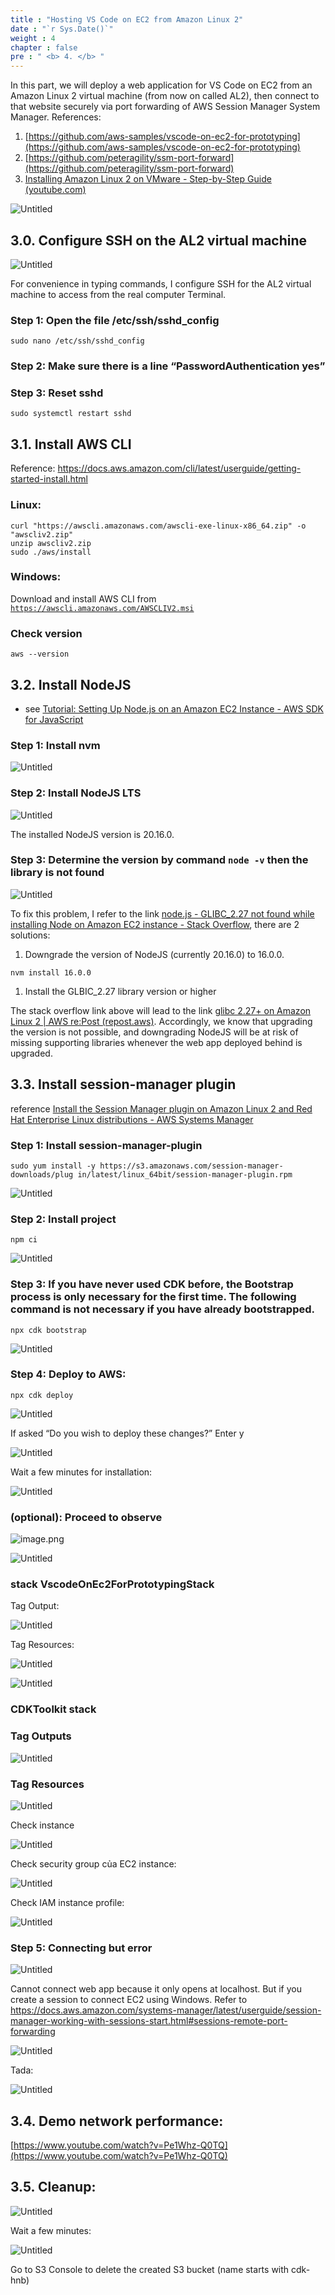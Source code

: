 ```yaml
---
title : "Hosting VS Code on EC2 from Amazon Linux 2"
date : "`r Sys.Date()`"
weight : 4
chapter : false
pre : " <b> 4. </b> "
---
```

In this part, we will deploy a web application for VS Code on EC2 from an Amazon Linux 2 virtual machine (from now on called AL2), then connect to that website securely via port forwarding of AWS Session Manager System Manager. References:

1. [https://github.com/aws-samples/vscode-on-ec2-for-prototyping](https://github.com/aws-samples/vscode-on-ec2-for-prototyping)
2. [https://github.com/peteragility/ssm-port-forward](https://github.com/peteragility/ssm-port-forward)
3. [Installing Amazon Linux 2 on VMware - Step-by-Step Guide (youtube.com)](https://www.youtube.com/watch?v=3hzIwa-q35E&t=29s)

![Untitled](/images/img_sec4/image.png)

## 3.0. Configure SSH on the AL2 virtual machine

![Untitled](/images/img_sec4/untitled%2052.png)

For convenience in typing commands, I configure SSH for the AL2 virtual machine to access from the real computer Terminal.

### Step 1: Open the file /etc/ssh/sshd_config

`sudo nano /etc/ssh/sshd_config`

### Step 2: Make sure there is a line “PasswordAuthentication yes”


### Step 3: Reset sshd

`sudo systemctl restart sshd`

## 3.1. Install AWS CLI

Reference: https://docs.aws.amazon.com/cli/latest/userguide/getting-started-install.html

### Linux:

```
curl "https://awscli.amazonaws.com/awscli-exe-linux-x86_64.zip" -o "awscliv2.zip"
unzip awscliv2.zip
sudo ./aws/install
```

### Windows:

Download and install AWS CLI from [`https://awscli.amazonaws.com/AWSCLIV2.msi`](https://awscli.amazonaws.com/AWSCLIV2.msi)

### Check version

```
aws --version
```

## 3.2. Install NodeJS

- see [Tutorial: Setting Up Node.js on an Amazon EC2 Instance - AWS SDK for JavaScript](https://docs.aws.amazon.com/sdk-for-javascript/v2/developer-guide/setting-up-node-on-ec2-instance.html)

### Step 1: Install nvm

![Untitled](/images/img_sec4/untitled%2053.png)

### Step 2: Install NodeJS LTS

![Untitled](/images/img_sec4/untitled%2054.png)

The installed NodeJS version is 20.16.0.

### Step 3: Determine the version by command `node -v` then the library is not found

![Untitled](/images/img_sec4/untitled%2055.png)

To fix this problem, I refer to the link [node.js - GLIBC_2.27 not found while installing Node on Amazon EC2 instance - Stack Overflow](https://stackoverflow.com/questions/72022527/glibc-2-27-not-found-while-installing-node-on-amazon-ec2-instance), there are 2 solutions:

1. Downgrade the version of NodeJS (currently 20.16.0) to 16.0.0.

```
nvm install 16.0.0
```

1. Install the GLBIC_2.27 library version or higher

The stack overflow link above will lead to the link [glibc 2.27+ on Amazon Linux 2 | AWS re:Post (repost.aws)](https://repost.aws/questions/QUrXOioL46RcCnFGyELJWKLw/glibc-2-27-on-amazon-linux-2). Accordingly, we know that upgrading the version is not possible, and downgrading NodeJS will be at risk of missing supporting libraries whenever the web app deployed behind is upgraded.

## 3.3. Install session-manager plugin 

reference [Install the Session Manager plugin on Amazon Linux 2 and Red Hat Enterprise Linux distributions - AWS Systems Manager](https://docs.aws.amazon.com/systems-manager/latest/userguide/install-plugin-linux.html) 

### Step 1: Install session-manager-plugin 

``` sudo yum install -y https://s3.amazonaws.com/session-manager-downloads/plug in/latest/linux_64bit/session-manager-plugin.rpm ``` 

![Untitled](/images/img_sec4/untitled%2056.png)

### Step 2: Install project 

``` npm ci ``` 

![Untitled](/images/img_sec4/untitled%2057.png)
### Step 3: If you have never used CDK before, the Bootstrap process is only necessary for the first time. The following command is not necessary if you have already bootstrapped.

```
npx cdk bootstrap
```

![Untitled](/images/img_sec4/untitled%2058.png)

### Step 4: Deploy to AWS:

```
npx cdk deploy
```

![Untitled](/images/img_sec4/untitled%2059.png)

If asked “Do you wish to deploy these changes?” Enter y 

![Untitled](/images/img_sec4/untitled%2060.png)

Wait a few minutes for installation: 

![Untitled](/images/img_sec4/untitled%2061.png)

### (optional): Proceed to observe 

![image.png](/images/img_sec4/image.png)

![Untitled](/images/img_sec4/untitled%2062.png)


### stack VscodeOnEc2ForPrototypingStack 

Tag Output: 

![Untitled](/images/img_sec4/7d1990f3-5267-4d61-956a-f43a5d2176e1.png)

Tag Resources: 

![Untitled](/images/img_sec4/ffa21354-6be4-459d-9dff-d82498bf9920.png)

![Untitled](/images/img_sec4/untitled%2063.png)

### CDKToolkit stack 


### Tag Outputs 

![Untitled](/images/img_sec4/f87f2199-e440-495e-add9-a1ad2ecc9b9f.png)

### Tag Resources 

![Untitled](/images/img_sec4/c390728e-dae0-4cba-a1da-8b7d6ba49e44.png)

Check instance 

![Untitled](/images/img_sec4/untitled%2064.png)

Check security group của EC2 instance:

![Untitled](/images/img_sec4/untitled%2065.png)

Check IAM instance profile:

![Untitled](/images/img_sec4/untitled%2066.png)


### Step 5: Connecting but error 

![Untitled](/images/img_sec4/untitled%2067.png)

Cannot connect web app because it only opens at localhost. But if you create a session to connect EC2 using Windows. Refer to https://docs.aws.amazon.com/systems-manager/latest/userguide/session-manager-working-with-sessions-start.html#sessions-remote-port-forwarding

![Untitled](/images/img_sec4/untitled%2068.png)

Tada:

![Untitled](/images/img_sec4/untitled%2069.png)

## 3.4. Demo network performance:

[https://www.youtube.com/watch?v=Pe1Whz-Q0TQ](https://www.youtube.com/watch?v=Pe1Whz-Q0TQ)

## 3.5. Cleanup:

![Untitled](/images/img_sec4/untitled%2070.png)

Wait a few minutes:

![Untitled](/images/img_sec4/untitled%2071.png)

Go to S3 Console to delete the created S3 bucket (name starts with cdk-hnb)